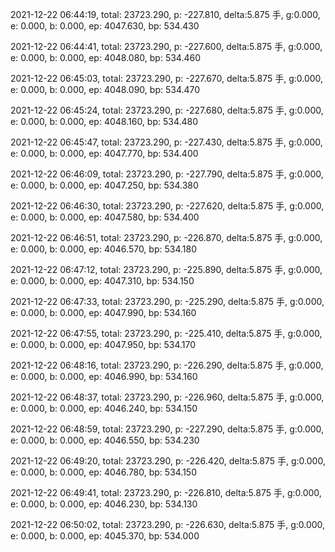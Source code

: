 2021-12-22 06:44:19, total: 23723.290, p: -227.810, delta:5.875 手, g:0.000, e: 0.000, b: 0.000, ep: 4047.630, bp: 534.430

2021-12-22 06:44:41, total: 23723.290, p: -227.600, delta:5.875 手, g:0.000, e: 0.000, b: 0.000, ep: 4048.080, bp: 534.460

2021-12-22 06:45:03, total: 23723.290, p: -227.670, delta:5.875 手, g:0.000, e: 0.000, b: 0.000, ep: 4048.090, bp: 534.470

2021-12-22 06:45:24, total: 23723.290, p: -227.680, delta:5.875 手, g:0.000, e: 0.000, b: 0.000, ep: 4048.160, bp: 534.480

2021-12-22 06:45:47, total: 23723.290, p: -227.430, delta:5.875 手, g:0.000, e: 0.000, b: 0.000, ep: 4047.770, bp: 534.400

2021-12-22 06:46:09, total: 23723.290, p: -227.790, delta:5.875 手, g:0.000, e: 0.000, b: 0.000, ep: 4047.250, bp: 534.380

2021-12-22 06:46:30, total: 23723.290, p: -227.620, delta:5.875 手, g:0.000, e: 0.000, b: 0.000, ep: 4047.580, bp: 534.400

2021-12-22 06:46:51, total: 23723.290, p: -226.870, delta:5.875 手, g:0.000, e: 0.000, b: 0.000, ep: 4046.570, bp: 534.180

2021-12-22 06:47:12, total: 23723.290, p: -225.890, delta:5.875 手, g:0.000, e: 0.000, b: 0.000, ep: 4047.310, bp: 534.150

2021-12-22 06:47:33, total: 23723.290, p: -225.290, delta:5.875 手, g:0.000, e: 0.000, b: 0.000, ep: 4047.990, bp: 534.160

2021-12-22 06:47:55, total: 23723.290, p: -225.410, delta:5.875 手, g:0.000, e: 0.000, b: 0.000, ep: 4047.950, bp: 534.170

2021-12-22 06:48:16, total: 23723.290, p: -226.290, delta:5.875 手, g:0.000, e: 0.000, b: 0.000, ep: 4046.990, bp: 534.160

2021-12-22 06:48:37, total: 23723.290, p: -226.960, delta:5.875 手, g:0.000, e: 0.000, b: 0.000, ep: 4046.240, bp: 534.150

2021-12-22 06:48:59, total: 23723.290, p: -227.290, delta:5.875 手, g:0.000, e: 0.000, b: 0.000, ep: 4046.550, bp: 534.230

2021-12-22 06:49:20, total: 23723.290, p: -226.420, delta:5.875 手, g:0.000, e: 0.000, b: 0.000, ep: 4046.780, bp: 534.150

2021-12-22 06:49:41, total: 23723.290, p: -226.810, delta:5.875 手, g:0.000, e: 0.000, b: 0.000, ep: 4046.230, bp: 534.130

2021-12-22 06:50:02, total: 23723.290, p: -226.630, delta:5.875 手, g:0.000, e: 0.000, b: 0.000, ep: 4045.370, bp: 534.000